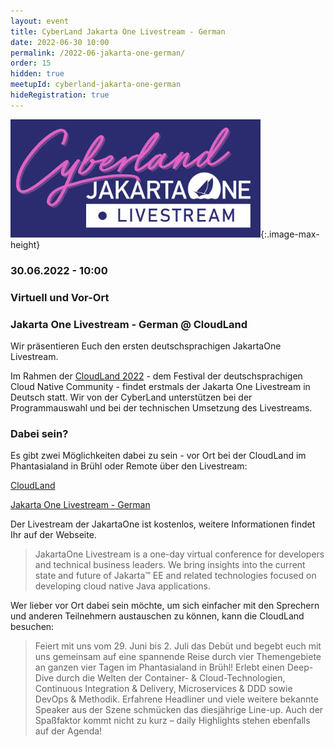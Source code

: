 ```yaml
---
layout: event
title: CyberLand Jakarta One Livestream - German
date: 2022-06-30 10:00
permalink: /2022-06-jakarta-one-german/
order: 15
hidden: true
meetupId: cyberland-jakarta-one-german
hideRegistration: true
---
```


![Logo](/assets/logo/jakartaone.jpg){:.image-max-height}

### <i class="fas fa-lg fa-calendar"></i> 30.06.2022 - 10:00

### <i class="fas fa-lg fa-globe"></i> Virtuell und Vor-Ort

### <i class="fas fa-lg fa-tv"></i> Jakarta One Livestream - German @ CloudLand

Wir präsentieren Euch den ersten deutschsprachigen JakartaOne Livestream.

Im Rahmen der [CloudLand 2022](https://www.cloudland.org/) - dem Festival der deutschsprachigen Cloud Native Community - findet erstmals der Jakarta One Livestream in Deutsch statt. Wir von der CyberLand unterstützen bei der Programmauswahl und bei der technischen Umsetzung des Livestreams.

### Dabei sein?

Es gibt zwei Möglichkeiten dabei zu sein - vor Ort bei der CloudLand im Phantasialand in Brühl oder Remote über den Livestream:

<i class="fas fa-lg fa-compass"></i> [CloudLand](https://www.cloudland.org/)

<i class="fas fa-lg fa-video"></i> [Jakarta One Livestream - German](https://jakartaone.org/2022/german/)

Der Livestream der JakartaOne ist kostenlos, weitere Informationen findet Ihr auf der Webseite. 

> JakartaOne Livestream is a one-day virtual conference for developers and technical business leaders. We bring insights into the current state and future of Jakarta™ EE and related technologies focused on developing cloud native Java applications.

Wer lieber vor Ort dabei sein möchte, um sich einfacher mit den Sprechern und anderen Teilnehmern austauschen zu können, kann die CloudLand besuchen:

> Feiert mit uns vom 29. Juni bis 2. Juli das Debüt und begebt euch mit uns gemeinsam auf eine spannende Reise durch vier Themengebiete an ganzen vier Tagen im Phantasialand in Brühl! Erlebt einen Deep-Dive durch die Welten der Container- & Cloud-Technologien, Continuous Integration & Delivery, Microservices & DDD sowie DevOps & Methodik. Erfahrene Headliner und viele weitere bekannte Speaker aus der Szene schmücken das diesjährige Line-up. Auch der Spaßfaktor kommt nicht zu kurz – daily Highlights stehen ebenfalls auf der Agenda!
